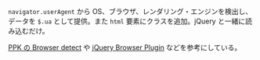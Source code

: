 `navigator.userAgent` から OS、ブラウザ、レンダリング・エンジンを検出し、データを `$.ua` として提供。また `html` 要素にクラスを追加。jQuery と一緒に読み込むだけ。

[PPK の Browser detect](http://www.quirksmode.org/js/detect.html) や [jQuery Browser Plugin](http://jquery.thewikies.com/browser/) などを参考にしている。
